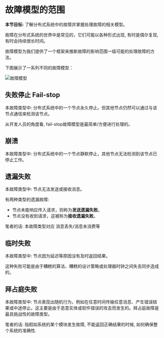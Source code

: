 # 故障模型的范围

**本节目标:** 了解分布式系统中的故障并掌握处理故障的相关模型。

故障在分布式系统的世界中是常见的，它们可能以各种形式出现, 有时是偶尔复现, 有时会持续很长时间。

故障模型为我们提供了一个框架来推断故障的影响范围一级可能的处理故障的方法。

下图展示了一系列不同的故障模型：

![故障模型](https://cdn.jsdelivr.net/gh/gaoxiang15125/BlogImage@master/1676258084469.png)

## 失败停止 Fail-stop

本故障类型中: 分布式系统中的一个节点永久停止。但其他节点仍然可以通过与该节点通信来检测该节点。

从开发人员的角度看, fail-stop故障模型是最简单/方便进行处理的。

## 崩溃

本故障类型中: 分布式系统中的一个节点静默停止，其他节点无法检测到该节点已停止工作。

## 遗漏失败

本故障类型中: 节点无法发送或接收消息。

有两种类型的遗漏故障:

- 节点未能响应传入请求，则称为**发送遗漏失败**。
- 节点没有收到请求，这被称为**接收遗漏失败**。

笔者的话: 本故障类型对应 消息丢失/消息未消费等

## 临时失败

本故障类型中: 节点因为延迟等原因没有及时返回结果。

这种失败可能是由于糟糕的算法、糟糕的设计策略或处理器时钟之间失去同步造成的。

## 拜占庭失败

本故障类型中: 节点表现出随机行为，例如在任意时间传输任意消息、产生错误结果或中途停止。这主要是由于恶意实体或软件错误的攻击而发生的。拜占庭故障是最具挑战性的故障类型。

笔者的话: 指假如系统的某个模块发生故障, 不能返回正确结果的时候,  如何确保整个系统的准确性.